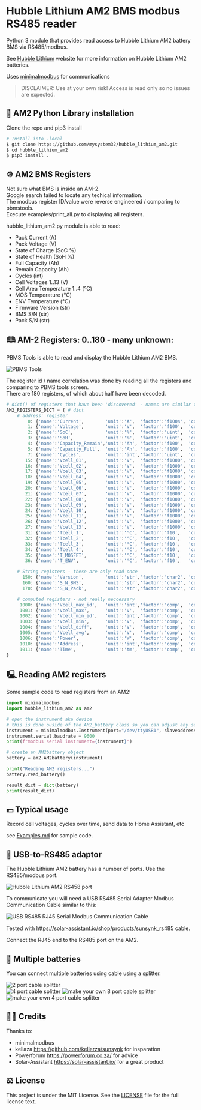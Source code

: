 # Hubble Lithium AM2 BMS modbus RS485 reader

Python 3 module that provides read access to Hubble Lithium AM2 battery BMS via RS485/modbus.

See [Hubble Lithium](https://www.hubblelithium.co.za/) website for more information on Hubble Lithium AM2 batteries.

Uses [minimalmodbus](https://github.com/pyhys/minimalmodbus/) for communications

> DISCLAIMER: Use at your own risk! Access is read only so no issues are expected.

## 📜 AM2 Python Library installation

Clone the repo and pip3 install
```bash
# Install into .local
$ git clone https://github.com/mysystem32/hubble_lithium_am2.git
$ cd hubble_lithium_am2
$ pip3 install .
```

## ⚙️ AM2 BMS Registers

Not sure what BMS is inside an AM-2.  
Google search failed to locate any techical information.  
The modbus register ID/value were reverse engineered / comparing to pbmstools.  
Execute examples/print_all.py to displaying all registers.

hubble_lithium_am2.py module is able to read:

- Pack Current (A)
- Pack Voltage (V)
- State of Charge (SoC %)
- State of Health (SoH %)
- Full Capacity (Ah)
- Remain Capacity (Ah)
- Cycles (int)
- Cell Voltages 1..13 (V)
- Cell Area Temperature 1..4 (°C)
- MOS Temperature (°C)
- ENV Temperature (°C)
- Firmware Version (str)
- BMS S/N (str)
- Pack S/N (str)

## 🕮 AM-2 Registers: 0..180 - many unknown:

PBMS Tools is able to read and display the Hubble Lithium AM2 BMS.  

![PBMS Tools](/images/PBMS-Tools-Battery-Status.png)

The register id / name correlation was done by reading all the registers and comparing to PBMS tools screen.  
There are 180 registers, of which about half have been decoded.

```python
# dict() of registers that have been 'discovered' - names are similar to PBMS Tools
AM2_REGISTERS_DICT = { # dict
    # address: register
        0: {'name':'Current',        'unit':'A',  'factor':'f100s', 'count':1},
        1: {'name':'Voltage',        'unit':'V',  'factor':'f100',  'count':1},
        2: {'name':'SoC',            'unit':'%',  'factor':'uint',  'count':1},
        3: {'name':'SoH',            'unit':'%',  'factor':'uint',  'count':1},
        4: {'name':'Capacity_Remain','unit':'Ah', 'factor':'f100',  'count':1},
        5: {'name':'Capacity_Full',  'unit':'Ah', 'factor':'f100',  'count':1},
        7: {'name':'Cycles',         'unit':'int','factor':'uint',  'count':1},
       15: {'name':'Vcell_01',       'unit':'V',  'factor':'f1000', 'count':1},
       16: {'name':'Vcell_02',       'unit':'V',  'factor':'f1000', 'count':1},
       17: {'name':'Vcell_03',       'unit':'V',  'factor':'f1000', 'count':1},
       18: {'name':'Vcell_04',       'unit':'V',  'factor':'f1000', 'count':1},
       19: {'name':'Vcell_05',       'unit':'V',  'factor':'f1000', 'count':1},
       20: {'name':'Vcell_06',       'unit':'V',  'factor':'f1000', 'count':1},
       21: {'name':'Vcell_07',       'unit':'V',  'factor':'f1000', 'count':1},
       22: {'name':'Vcell_08',       'unit':'V',  'factor':'f1000', 'count':1},
       23: {'name':'Vcell_09',       'unit':'V',  'factor':'f1000', 'count':1},
       24: {'name':'Vcell_10',       'unit':'V',  'factor':'f1000', 'count':1},
       25: {'name':'Vcell_11',       'unit':'V',  'factor':'f1000', 'count':1},
       26: {'name':'Vcell_12',       'unit':'V',  'factor':'f1000', 'count':1},
       27: {'name':'Vcell_13',       'unit':'V',  'factor':'f1000', 'count':1},
       31: {'name':'Tcell_1',        'unit':'°C', 'factor':'f10',   'count':1}, # Avg temp
       32: {'name':'Tcell_2',        'unit':'°C', 'factor':'f10',   'count':1}, # Avg temp
       33: {'name':'Tcell_3',        'unit':'°C', 'factor':'f10',   'count':1}, # Avg temp
       34: {'name':'Tcell_4',        'unit':'°C', 'factor':'f10',   'count':1}, # Avg temp
       35: {'name':'T_MOSFET',       'unit':'°C', 'factor':'f10',   'count':1},
       36: {'name':'T_ENV',          'unit':'°C', 'factor':'f10',   'count':1},

    # String registers - these are only read once
      150: {'name':'Version',        'unit':'str','factor':'char2', 'count':10},
      160: {'name':'S_N_BMS',        'unit':'str','factor':'char2', 'count':10},
      170: {'name':'S_N_Pack',       'unit':'str','factor':'char2', 'count':10},

    # computed registers - not really neccessary
     1000: {'name':'Vcell_max_id',   'unit':'int','factor':'comp',  'count':1},
     1001: {'name':'Vcell_max',      'unit':'V',  'factor':'comp',  'count':1},
     1002: {'name':'Vcell_min_id',   'unit':'int','factor':'comp',  'count':1},
     1003: {'name':'Vcell_min',      'unit':'V',  'factor':'comp',  'count':1},
     1004: {'name':'Vcell_diff',     'unit':'V',  'factor':'comp',  'count':1},
     1005: {'name':'Vcell_avg',      'unit':'V',  'factor':'comp',  'count':1},
     1006: {'name':'Power',          'unit':'W',  'factor':'comp',  'count':1},
     1010: {'name':'Address',        'unit':'int','factor':'comp',  'count':1},
     1011: {'name':'Time',           'unit':'tm', 'factor':'comp',  'count':1}
}
```

## 🖳 Reading AM2 registers

Some sample code to read registers from an AM2:

```python
import minimalmodbus
import hubble_lithium_am2 as am2

# open the instrument aka device
# this is done ouside of the AM2_battery class so you can adjust any serial settings
instrument = minimalmodbus.Instrument(port="/dev/ttyUSB1", slaveaddress=1, debug=False, close_port_after_each_call=True)
instrument.serial.baudrate = 9600
print(f"modbus serial instrument={instrument}")

# create an AM2battery object
battery = am2.AM2battery(instrument)

print("Reading AM2 registers...")
battery.read_battery()

result_dict = dict(battery)
print(result_dict)
```

## 💵 Typical usage

Record cell voltages, cycles over time, send data to Home Assistant, etc

see [Examples.md](/Examples.md) for sample code.

## 🔌 USB-to-RS485 adaptor

The Hubble Lithium AM2 battery has a number of ports.  Use the RS485/modbus port.

![Hubble Lithium AM2 RS458 port](/images/hubble-lithium-am2.jpg)

To communicate you will need a USB RS485 Serial Adapter Modbus Communication Cable similar to this:

![USB RS485 RJ45 Serial Modbus Communication Cable](/images/usb_rs485_rj45_cable.png)

Tested with <https://solar-assistant.io/shop/products/sunsynk_rs485> cable.

Connect the RJ45 end to the RS485 port on the AM2.

## 🔋 Multiple batteries

You can connect multiple batteries using cable using a splitter.

![2 port cable splitter](/images/splitter-2-port.png)  
![4 port cable splitter](/images/splitter-4-port.png) 
![make your own 8 port cable splitter](/images/splitter-make-your-own-8-port.png) 
![make your own 4 port cable splitter](/images/splitter-make-your-own-4-port.png) 

## 🙇‍♂️ Credits

Thanks to:
- minimalmodbus
- kellaza <https://github.com/kellerza/sunsynk> for insparation
- Powerforum <https://powerforum.co.za/> for advice
- Solar-Assistant <https://solar-assistant.io/> for a great product

## ⚖️ License

This project is under the MIT License. See the [LICENSE](LICENSE) file for the full license text.

